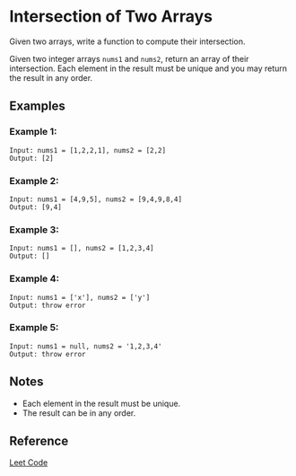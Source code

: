 # Intersection of Two Arrays

Given two arrays, write a function to compute their intersection.

Given two integer arrays `nums1` and `nums2`, return an array of their intersection. Each element in the result must be unique and you may return the result in any order.
## Examples
### Example 1:

```
Input: nums1 = [1,2,2,1], nums2 = [2,2]
Output: [2]
```

### Example 2:

```
Input: nums1 = [4,9,5], nums2 = [9,4,9,8,4]
Output: [9,4]
```

### Example 3:

```
Input: nums1 = [], nums2 = [1,2,3,4]
Output: []
```

### Example 4:

```
Input: nums1 = ['x'], nums2 = ['y']
Output: throw error
```

### Example 5:
```
Input: nums1 = null, nums2 = '1,2,3,4'
Output: throw error
```

## Notes
- Each element in the result must be unique.
- The result can be in any order.

## Reference
[Leet Code](https://leetcode.com/problems/intersection-of-two-arrays/)